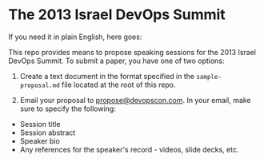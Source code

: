 The 2013 Israel DevOps Summit 
=============================
<script src="https://gist.github.com/4012336.js?file=call_for_papers_devopsil.rb"></script>

If you need it in plain English, here goes:

This repo provides means to propose speaking sessions for the 2013 Israel DevOps Summit. 
To submit a paper, you have one of two options: 

1. Create a text document in the format specified in the `sample-proposal.md` file located at the root of this repo. 

2. Email your proposal to propose@devopscon.com. In your email, make sure to specify the following: 
- Session title 
- Session abstract 
- Speaker bio 
- Any references for the speaker's record - videos, slide decks, etc. 
